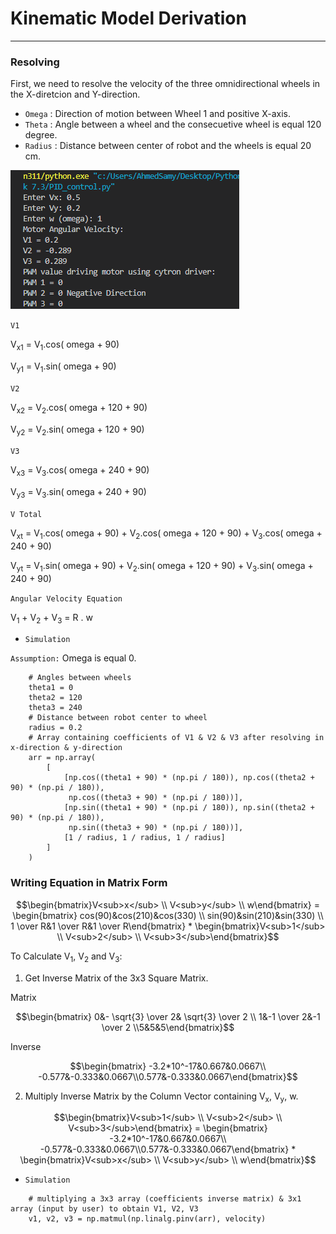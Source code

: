 # Kinematic Model Derivation
---
### Resolving
First, we need to resolve the velocity of the three omnidirectional wheels in the X-diretcion and Y-direction.

- `Omega` : Direction of motion between Wheel 1 and positive X-axis.
- `Theta` : Angle between a wheel and the consecuetive wheel is equal 120 degree.
- `Radius` : Distance between center of robot and the wheels is equal 20 cm.
  
![Test Image](test.png)

`V1`

V<sub>x1</sub> = V<sub>1</sub>.cos( omega + 90)

V<sub>y1</sub> = V<sub>1</sub>.sin( omega + 90)

`V2`

V<sub>x2</sub> = V<sub>2</sub>.cos( omega + 120 + 90)

V<sub>y2</sub> = V<sub>2</sub>.sin( omega + 120 + 90)

`V3`

V<sub>x3</sub> = V<sub>3</sub>.cos( omega + 240 + 90)

V<sub>y3</sub> = V<sub>3</sub>.sin( omega + 240 + 90)

`V Total`

V<sub>xt</sub> = V<sub>1</sub>.cos( omega + 90) + V<sub>2</sub>.cos( omega + 120 + 90) + V<sub>3</sub>.cos( omega + 240 + 90)

V<sub>yt</sub> = V<sub>1</sub>.sin( omega + 90) + V<sub>2</sub>.sin( omega + 120 + 90) + V<sub>3</sub>.sin( omega + 240 + 90)

`Angular Velocity Equation`

V<sub>1</sub> + V<sub>2</sub> + V<sub>3</sub> = R . w

- `Simulation`

`Assumption:` Omega is equal 0.
```
    # Angles between wheels
    theta1 = 0
    theta2 = 120
    theta3 = 240
    # Distance between robot center to wheel
    radius = 0.2
    # Array containing coefficients of V1 & V2 & V3 after resolving in x-direction & y-direction
    arr = np.array(
        [
            [np.cos((theta1 + 90) * (np.pi / 180)), np.cos((theta2 + 90) * (np.pi / 180)),
             np.cos((theta3 + 90) * (np.pi / 180))],
            [np.sin((theta1 + 90) * (np.pi / 180)), np.sin((theta2 + 90) * (np.pi / 180)),
             np.sin((theta3 + 90) * (np.pi / 180))],
            [1 / radius, 1 / radius, 1 / radius]
        ]
    )
```
### Writing Equation in Matrix Form
```math
\begin{bmatrix}V<sub>x</sub> \\ V<sub>y</sub> \\ w\end{bmatrix}
=
\begin{bmatrix} cos(90)&cos(210)&cos(330) \\ sin(90)&sin(210)&sin(330) \\ 1 \over R&1 \over R&1 \over R\end{bmatrix}
*
\begin{bmatrix}V<sub>1</sub> \\ V<sub>2</sub> \\ V<sub>3</sub>\end{bmatrix}
```
To Calculate V<sub>1</sub>, V<sub>2</sub> and V<sub>3</sub>:
1. Get Inverse Matrix of the 3x3 Square Matrix.

Matrix
```math
\begin{bmatrix} 0&- \sqrt{3} \over 2& \sqrt{3} \over 2 \\ 1&-1 \over 2&-1 \over 2 \\5&5&5\end{bmatrix}
```
Inverse
```math
\begin{bmatrix} -3.2*10^-17&0.667&0.0667\\ -0.577&-0.333&0.0667\\0.577&-0.333&0.0667\end{bmatrix}
```
2. Multiply Inverse Matrix by the Column Vector containing V<sub>x</sub>, V<sub>y</sub>, w.
```math
\begin{bmatrix}V<sub>1</sub> \\ V<sub>2</sub> \\ V<sub>3</sub>\end{bmatrix}
=
\begin{bmatrix} -3.2*10^-17&0.667&0.0667\\ -0.577&-0.333&0.0667\\0.577&-0.333&0.0667\end{bmatrix}
*
\begin{bmatrix}V<sub>x</sub> \\ V<sub>y</sub> \\ w\end{bmatrix}
```
- `Simulation`
```
    # multiplying a 3x3 array (coefficients inverse matrix) & 3x1 array (input by user) to obtain V1, V2, V3
    v1, v2, v3 = np.matmul(np.linalg.pinv(arr), velocity)
```
